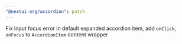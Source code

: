 ```yaml
---
"@nextui-org/accordion": patch
---
```


Fix input focus error in default expanded accordion item, add `onClick`, `onFocus` to `AccordionItem` content wrapper
